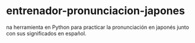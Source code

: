 # entrenador-pronunciacion-japones
na herramienta en Python para practicar la pronunciación en japonés junto con sus significados en español. 
